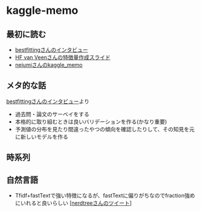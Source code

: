 # kaggle-memo

## 最初に読む

- [bestfittingさんのインタビュー](http://blog.kaggle.com/2018/05/07/profiling-top-kagglers-bestfitting-currently-1-in-the-world/)
- [HF van Veenさんの特徴量作成スライド](https://www.slideshare.net/HJvanVeen/feature-engineering-72376750)
- [nejumiさんのkaggle_memo](https://github.com/nejumi/kaggle_memo)

## メタ的な話

[bestfittingさんのインタビュー](http://blog.kaggle.com/2018/05/07/profiling-top-kagglers-bestfitting-currently-1-in-the-world/)より

- 過去問・論文のサーベイをする
- 本格的に取り組むときは良いバリデーションを作る(かなり重要)
- 予測値の分布を見たり間違ったやつの傾向を確認したりして、その知見を元に新しいモデルを作る

## 時系列

## 自然言語

- Tfidf+fastTextで強い特徴になるが、fastTextに偏りがちなのでfraction強めにいれると良いらしい [[nerdtreeさんのツイート](https://twitter.com/nardtree/status/994579698553311233?s=12)]
